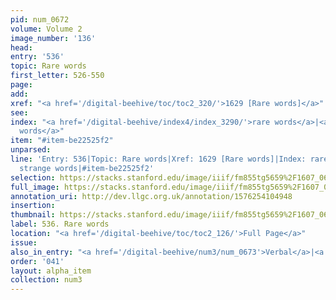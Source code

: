 ```yaml
---
pid: num_0672
volume: Volume 2
image_number: '136'
head: 
entry: '536'
topic: Rare words
first_letter: 526-550
page: 
add: 
xref: "<a href='/digital-beehive/toc/toc2_320/'>1629 [Rare words]</a>"
see: 
index: "<a href='/digital-beehive/index4/index_3290/'>rare words</a>|<a href='/digital-beehive/index5/index_4608/'>strange
  words</a>"
item: "#item-be22525f2"
unparsed: 
line: 'Entry: 536|Topic: Rare words|Xref: 1629 [Rare words]|Index: rare words|Index:
  strange words|#item-be22525f2'
selection: https://stacks.stanford.edu/image/iiif/fm855tg5659%2F1607_0603/823,2825,2903,395/full/0/default.jpg
full_image: https://stacks.stanford.edu/image/iiif/fm855tg5659%2F1607_0603/full/full/0/default.jpg
annotation_uri: http://dev.llgc.org.uk/annotation/1576254104948
insertion: 
thumbnail: https://stacks.stanford.edu/image/iiif/fm855tg5659%2F1607_0603/823,2825,600,180/250,/0/default.jpg
label: 536. Rare words
location: "<a href='/digital-beehive/toc/toc2_126/'>Full Page</a>"
issue: 
also_in_entry: "<a href='/digital-beehive/num3/num_0673'>Verbal</a>|<a href='/digital-beehive/num3/num_0674'>Verbatim</a>"
order: '041'
layout: alpha_item
collection: num3
---
```

